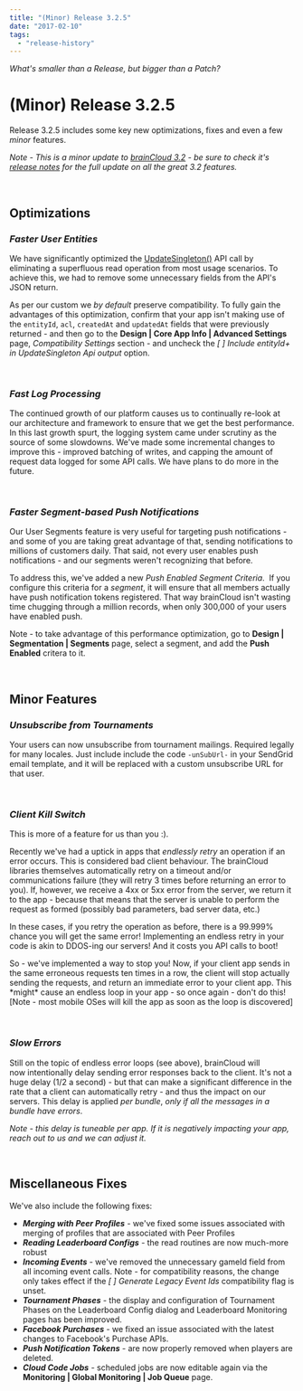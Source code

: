 ```yaml
---
title: "(Minor) Release 3.2.5"
date: "2017-02-10"
tags: 
  - "release-history"
---
```


_What's smaller than a Release, but bigger than a Patch?_

# (Minor) Release 3.2.5

Release 3.2.5 includes some key new optimizations, fixes and even a few _minor_ features.

_Note - This is a minor update to [brainCloud 3.2](/apidocs/release-3-2-0/) - be sure to check it's [release notes](/apidocs/release-3-2-0/) for the full update on all the great 3.2 features._

 

## Optimizations

### _Faster User Entities_

We have significantly optimized the [UpdateSingleton()](/apidocs/apiref/#capi-entity-updatesingleton) API call by eliminating a superfluous read operation from most usage scenarios. To achieve this, we had to remove some unnecessary fields from the API's JSON return.

As per our custom we _by default_ preserve compatibility. To fully gain the advantages of this optimization, confirm that your app isn't making use of the `entityId`, `acl`, `createdAt` and `updatedAt` fields that were previously returned - and then go to the **Design | Core App Info | Advanced Settings** page, _Compatibility Settings_ section - and uncheck the _\[ \] Include entityId+ in UpdateSingleton Api output_ option.

 

### _**Fast Log Processing**_

The continued growth of our platform causes us to continually re-look at our architecture and framework to ensure that we get the best performance. In this last growth spurt, the logging system came under scrutiny as the source of some slowdowns. We've made some incremental changes to improve this - improved batching of writes, and capping the amount of request data logged for some API calls. We have plans to do more in the future.

 

### **_Faster Segment-based Push Notifications_**

Our User Segments feature is very useful for targeting push notifications - and some of you are taking great advantage of that, sending notifications to millions of customers daily. That said, not every user enables push notifications - and our segments weren't recognizing that before.

To address this, we've added a new _Push Enabled_ _Segment Criteria_.  If you configure this criteria for a _segment_, it will ensure that all members actually have push notification tokens registered. That way brainCloud isn't wasting time chugging through a million records, when only 300,000 of your users have enabled push.

Note - to take advantage of this performance optimization, go to **Design | Segmentation | Segments** page, select a segment, and add the **Push Enabled** critera to it.

 

## Minor Features

### _**Unsubscribe from Tournaments**_

Your users can now unsubscribe from tournament mailings. Required legally for many locales. Just include include the code `-unSubUrl-` in your SendGrid email template, and it will be replaced with a custom unsubscribe URL for that user.

 

### _**Client Kill Switch**_

This is more of a feature for us than you :).

Recently we've had a uptick in apps that _endlessly retry_ an operation if an error occurs. This is considered bad client behaviour. The brainCloud libraries themselves automatically retry on a timeout and/or communications failure (they will retry 3 times before returning an error to you). If, however, we receive a 4xx or 5xx error from the server, we return it to the app - because that means that the server is unable to perform the request as formed (possibly bad parameters, bad server data, etc.)

In these cases, if you retry the operation as before, there is a 99.999% chance you will get the same error! Implementing an endless retry in your code is akin to DDOS-ing our servers! And it costs you API calls to boot!

So - we've implemented a way to stop you! Now, if your client app sends in the same erroneous requests ten times in a row, the client will stop actually sending the requests, and return an immediate error to your client app. This \*might\* cause an endless loop in your app - so once again - don't do this! \[Note - most mobile OSes will kill the app as soon as the loop is discovered\]

 

### _**Slow Errors**_

Still on the topic of endless error loops (see above), brainCloud will now intentionally delay sending error responses back to the client. It's not a huge delay (1/2 a second) - but that can make a significant difference in the rate that a client can automatically retry - and thus the impact on our servers. This delay is applied _per bundle_, _only if all the messages in a bundle have errors_.

_Note - this delay is tuneable per app. If it is negatively impacting your app, reach out to us and we can adjust it._

 

## Miscellaneous Fixes

We've also include the following fixes:

- _**Merging with Peer Profiles**_ - we've fixed some issues associated with merging of profiles that are associated with Peer Profiles
- _**Reading Leaderboard Configs**_ - the read routines are now much-more robust
- _**Incoming Events**_ - we've removed the unnecessary gameId field from all incoming event calls. Note - for compatibility reasons, the change only takes effect if the _\[ \] Generate Legacy Event Ids_ compatibility flag is unset.
- _**Tournament Phases**_ - the display and configuration of Tournament Phases on the Leaderboard Config dialog and Leaderboard Monitoring pages has been improved.
- _**Facebook Purchases**_ - we fixed an issue associated with the latest changes to Facebook's Purchase APIs.
- _**Push Notification Tokens**_ - are now properly removed when players are deleted.
- _**Cloud Code Jobs**_ - scheduled jobs are now editable again via the **Monitoring | Global Monitoring | Job Queue** page.
